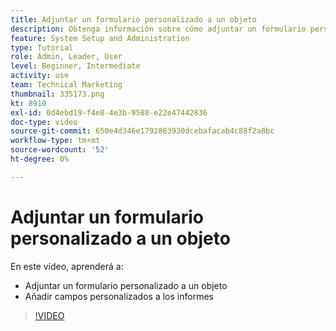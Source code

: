 ```yaml
---
title: Adjuntar un formulario personalizado a un objeto
description: Obtenga información sobre cómo adjuntar un formulario personalizado a un objeto y hacer que los campos personalizados sean visibles en los informes.
feature: System Setup and Administration
type: Tutorial
role: Admin, Leader, User
level: Beginner, Intermediate
activity: use
team: Technical Marketing
thumbnail: 335173.png
kt: 8910
exl-id: 0d4ebd19-f4e8-4e3b-9580-e22e47442836
doc-type: video
source-git-commit: 650e4d346e1792863930dcebafacab4c88f2a8bc
workflow-type: tm+mt
source-wordcount: '52'
ht-degree: 0%

---
```


# Adjuntar un formulario personalizado a un objeto

En este vídeo, aprenderá a:

* Adjuntar un formulario personalizado a un objeto
* Añadir campos personalizados a los informes

>[!VIDEO](https://video.tv.adobe.com/v/335173/?quality=12&learn=on)

